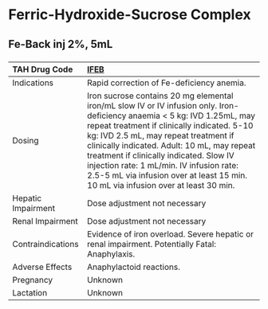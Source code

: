 # Ferric-Hydroxide-Sucrose Complex

## Fe-Back inj 2%, 5mL

##### 

| TAH Drug Code      | [IFEB](https://www.tahsda.org.tw/drugs/hissearch.php?drug_code=IFEB)                                                                                                                                                                                                                                                                                                                                                                         |
|:-------------------|:---------------------------------------------------------------------------------------------------------------------------------------------------------------------------------------------------------------------------------------------------------------------------------------------------------------------------------------------------------------------------------------------------------------------------------------------|
| Indications        | Rapid correction of Fe-deficiency anemia.                                                                                                                                                                                                                                                                                                                                                                                                    |
| Dosing             | Iron sucrose contains 20 mg elemental iron/mL slow IV or IV infusion only. Iron-deficiency anaemia < 5 kg: IVD 1.25mL, may repeat treatment if clinically indicated. 5-10 kg: IVD 2.5 mL, may repeat treatment if clinically indicated. Adult: 10 mL, may repeat treatment if clinically indicated. Slow IV injection rate: 1 mL/min. IV infusion rate: 2.5-5 mL via infusion over at least 15 min. 10 mL via infusion over at least 30 min. |
| Hepatic Impairment | Dose adjustment not necessary                                                                                                                                                                                                                                                                                                                                                                                                                |
| Renal Impairment   | Dose adjustment not necessary                                                                                                                                                                                                                                                                                                                                                                                                                |
| Contraindications  | Evidence of iron overload. Severe hepatic or renal impairment. Potentially Fatal: Anaphylaxis.                                                                                                                                                                                                                                                                                                                                               |
| Adverse Effects    | Anaphylactoid reactions.                                                                                                                                                                                                                                                                                                                                                                                                                     |
| Pregnancy          | Unknown                                                                                                                                                                                                                                                                                                                                                                                                                                      |
| Lactation          | Unknown                                                                                                                                                                                                                                                                                                                                                                                                                                      |

